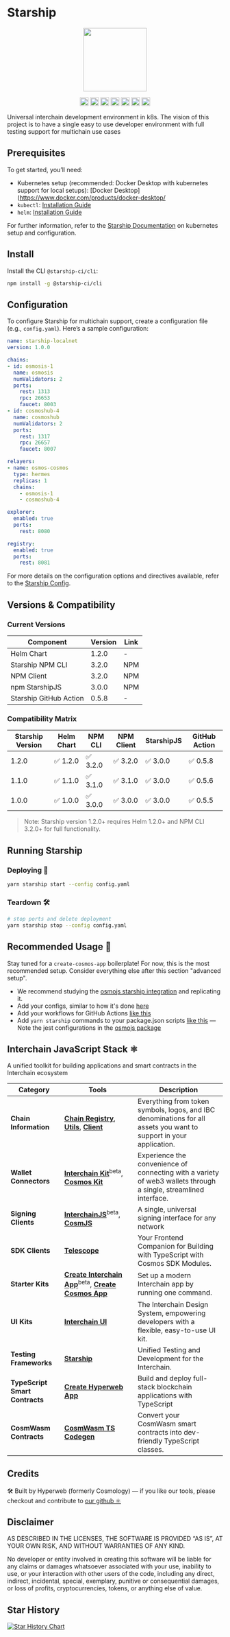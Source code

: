 # Starship

<p align="center" width="100%">
    <img height="148" src="https://user-images.githubusercontent.com/10805402/242348990-c141d6cd-e1c9-413f-af68-283de029c3a4.png" />
</p>

<p align="center" width="100%">
   <a href="https://github.com/hyperweb-io/starship/blob/main/LICENSE"><img height="20" src="https://img.shields.io/badge/license-MIT-blue.svg"></a>
   <a href="https://github.com/hyperweb-io/starship/releases/latest"><img height="20" src="https://github.com/hyperweb-io/starship/actions/workflows/release.yaml/badge.svg"></a>
   <a href="https://github.com/hyperweb-io/starship/actions/workflows/build.yaml"><img height="20" src="https://github.com/hyperweb-io/starship/actions/workflows/build.yaml/badge.svg"></a>
   <a href="https://github.com/hyperweb-io/starship/actions/workflows/pr-tests.yaml"><img height="20" src="https://github.com/hyperweb-io/starship/actions/workflows/pr-tests.yaml/badge.svg"></a>
   <a href="https://github.com/hyperweb-io/starship/actions/workflows/docs.yaml"><img height="20" src="https://github.com/hyperweb-io/starship/actions/workflows/docs.yaml/badge.svg"></a>
   <a href="https://github.com/hyperweb-io/starship/actions/workflows/starship-docker.yaml"><img height="20" src="https://github.com/hyperweb-io/starship/actions/workflows/starship-docker.yaml/badge.svg"></a>
   <a href="https://github.com/hyperweb-io/starship/actions/workflows/run-client-tests.yml"><img height="20" src="https://github.com/hyperweb-io/starship/actions/workflows/run-client-tests.yml/badge.svg" /></a>
</p>

Universal interchain development environment in k8s. The vision of this project
is to have a single easy to use developer environment with full testing support
for multichain use cases

## Prerequisites
To get started, you’ll need:

* Kubernetes setup (recommended: Docker Desktop with kubernetes support for local setups): [Docker Desktop](https://www.docker.com/products/docker-desktop/
* `kubectl`: [Installation Guide](https://kubernetes.io/docs/tasks/tools/)
* `helm`: [Installation Guide](https://helm.sh/docs/intro/install/)

For further information, refer to the [Starship Documentation](https://docs.cosmology.zone/starship/get-started/step-2) on kubernetes setup and configuration.

## Install

Install the CLI `@starship-ci/cli`:

```sh
npm install -g @starship-ci/cli
```

## Configuration
To configure Starship for multichain support, create a configuration file (e.g., `config.yaml`).
Here’s a sample configuration:

```yaml
name: starship-localnet
version: 1.0.0

chains:
- id: osmosis-1
  name: osmosis
  numValidators: 2
  ports:
    rest: 1313
    rpc: 26653
    faucet: 8003
- id: cosmoshub-4
  name: cosmoshub
  numValidators: 2
  ports:
    rest: 1317
    rpc: 26657
    faucet: 8007

relayers:
- name: osmos-cosmos
  type: hermes
  replicas: 1
  chains:
    - osmosis-1
    - cosmoshub-4

explorer:
  enabled: true
  ports:
    rest: 8080

registry:
  enabled: true
  ports:
    rest: 8081
```

For more details on the configuration options and directives available, refer to the [Starship Config](https://docs.cosmology.zone/starship/config).

## Versions & Compatibility

### Current Versions
| Component	       | Version | Link
|------------------|---------| --- |
| Helm Chart       | 	1.2.0  |	- |
| Starship NPM CLI | 	3.2.0  | NPM |
| NPM Client       | 3.2.0 | NPM |
| npm StarshipJS | 	3.0.0 | 	NPM |
| Starship GitHub Action |	0.5.8 |	- |

### Compatibility Matrix
| Starship Version | 	Helm Chart         | 	NPM CLI    | 	NPM Client | 	StarshipJS | 	GitHub Action |
|------------------|---------------------|-------------|-------------|-------------|----------------|
| 1.2.0 | 	✅ 1.2.0 | 	✅ 3.2.0 | 	✅ 3.2.0    | 	✅ 3.0.0    | 	✅ 0.5.8       |
| 1.1.0 |	✅ 1.1.0 |	✅ 3.1.0 | 	✅ 3.1.0    | 	✅ 3.0.0    | 	✅ 0.5.6       |
| 1.0.0 |	✅ 1.0.0 |	✅ 3.0.0 | 	✅ 3.0.0    | 	✅ 3.0.0    | 	✅ 0.5.5       | 

> Note: Starship version 1.2.0+ requires Helm 1.2.0+ and NPM CLI 3.2.0+ for full functionality.

## Running Starship

### Deploying 🚀

```sh
yarn starship start --config config.yaml
```

### Teardown 🛠️

```sh
# stop ports and delete deployment
yarn starship stop --config config.yaml
```

## Recommended Usage 📘

Stay tuned for a `create-cosmos-app` boilerplate! For now, this is the most recommended setup. Consider everything else after this section "advanced setup".

- We recommend studying the [osmojs starship integration](https://github.com/osmosis-labs/osmojs/tree/main/packages/osmojs/starship) and replicating it.
- Add your configs, similar to how it's done [here](https://github.com/osmosis-labs/osmojs/tree/main/packages/osmojs/starship/configs)
- Add your workflows for GitHub Actions [like this](https://github.com/osmosis-labs/osmojs/blob/main/.github/workflows/e2e-tests.yaml)
- Add `yarn starship` commands to your package.json scripts [like this](https://github.com/osmosis-labs/osmojs/blob/c456184666eda55cd6fee5cd09ba6c05c898d55c/packages/osmojs/package.json#L31-L34)
— Note the jest configurations in the [osmojs package](https://github.com/osmosis-labs/osmojs/tree/main/packages/osmojs)

## Interchain JavaScript Stack ⚛️

A unified toolkit for building applications and smart contracts in the Interchain ecosystem

| Category              | Tools                                                                                                                  | Description                                                                                           |
|----------------------|------------------------------------------------------------------------------------------------------------------------|-------------------------------------------------------------------------------------------------------|
| **Chain Information**   | [**Chain Registry**](https://github.com/hyperweb-io/chain-registry), [**Utils**](https://www.npmjs.com/package/@chain-registry/utils), [**Client**](https://www.npmjs.com/package/@chain-registry/client) | Everything from token symbols, logos, and IBC denominations for all assets you want to support in your application. |
| **Wallet Connectors**| [**Interchain Kit**](https://github.com/hyperweb-io/interchain-kit)<sup>beta</sup>, [**Cosmos Kit**](https://github.com/hyperweb-io/cosmos-kit) | Experience the convenience of connecting with a variety of web3 wallets through a single, streamlined interface. |
| **Signing Clients**          | [**InterchainJS**](https://github.com/hyperweb-io/interchainjs)<sup>beta</sup>, [**CosmJS**](https://github.com/cosmos/cosmjs) | A single, universal signing interface for any network |
| **SDK Clients**              | [**Telescope**](https://github.com/hyperweb-io/telescope)                                                          | Your Frontend Companion for Building with TypeScript with Cosmos SDK Modules. |
| **Starter Kits**     | [**Create Interchain App**](https://github.com/hyperweb-io/create-interchain-app)<sup>beta</sup>, [**Create Cosmos App**](https://github.com/hyperweb-io/create-cosmos-app) | Set up a modern Interchain app by running one command. |
| **UI Kits**          | [**Interchain UI**](https://github.com/hyperweb-io/interchain-ui)                                                   | The Interchain Design System, empowering developers with a flexible, easy-to-use UI kit. |
| **Testing Frameworks**          | [**Starship**](https://github.com/hyperweb-io/starship)                                                             | Unified Testing and Development for the Interchain. |
| **TypeScript Smart Contracts** | [**Create Hyperweb App**](https://github.com/hyperweb-io/create-hyperweb-app)                              | Build and deploy full-stack blockchain applications with TypeScript |
| **CosmWasm Contracts** | [**CosmWasm TS Codegen**](https://github.com/CosmWasm/ts-codegen)                                                   | Convert your CosmWasm smart contracts into dev-friendly TypeScript classes. |

## Credits

🛠 Built by Hyperweb (formerly Cosmology) — if you like our tools, please checkout and contribute to [our github ⚛️](https://github.com/hyperweb-io)

## Disclaimer

AS DESCRIBED IN THE LICENSES, THE SOFTWARE IS PROVIDED “AS IS”, AT YOUR OWN RISK, AND WITHOUT WARRANTIES OF ANY KIND.

No developer or entity involved in creating this software will be liable for any claims or damages whatsoever associated with your use, inability to use, or your interaction with other users of the code, including any direct, indirect, incidental, special, exemplary, punitive or consequential damages, or loss of profits, cryptocurrencies, tokens, or anything else of value.

## Star History

[![Star History Chart](https://api.star-history.com/svg?repos=hyperweb-io/starship&type=Date)](https://star-history.com/#hyperweb-io/starship&Date)

